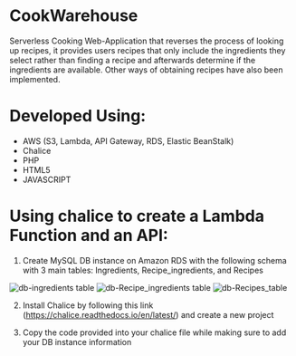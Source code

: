 # CookWarehouse
Serverless Cooking Web-Application that reverses the process of looking up recipes, it provides users recipes that only include the ingredients they select rather than finding a recipe and afterwards determine if the ingredients are available. Other ways of obtaining recipes have also been implemented. 

# Developed Using:
  - AWS (S3, Lambda, API Gateway, RDS, Elastic BeanStalk)
  - Chalice
  - PHP
  - HTML5
  - JAVASCRIPT
  
# Using chalice to create a Lambda Function and an API: 
  1. Create MySQL DB instance on Amazon RDS with the following schema with 3 main tables: Ingredients, Recipe_ingredients, and Recipes
  
  ![db-ingredients table](https://user-images.githubusercontent.com/42480955/57982799-cbd68b00-79fe-11e9-9102-6f3d1576d104.PNG)
  ![db-Recipe_ingredients table](https://user-images.githubusercontent.com/42480955/57982800-cc6f2180-79fe-11e9-87b1-be8ee1132b44.PNG)
  ![db-Recipes_table](https://user-images.githubusercontent.com/42480955/57982801-cc6f2180-79fe-11e9-9ee6-d4f429dfae0b.PNG)

  2. Install Chalice by following this link (https://chalice.readthedocs.io/en/latest/) and create a new project
  
  3. Copy the code provided into your chalice file while making sure to add your DB instance information 

